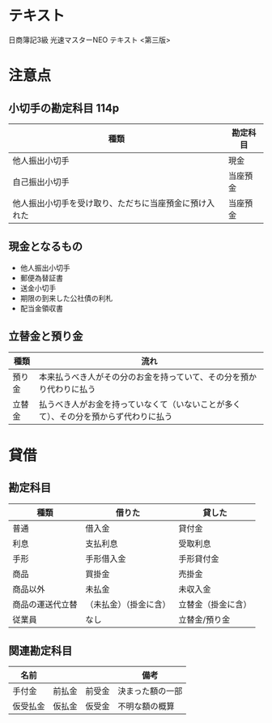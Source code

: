 # テキスト

日商簿記3級 光速マスターNEO テキスト <第三版>

# 注意点

## 小切手の勘定科目 114p

種類|勘定科目
-|-
他人振出小切手|現金
自己振出小切手|当座預金
他人振出小切手を受け取り、ただちに当座預金に預け入れた|当座預金

## 現金となるもの

- 他人振出小切手
- 郵便為替証書
- 送金小切手
- 期限の到来した公社債の利札
- 配当金領収書

## 立替金と預り金

種類|流れ
-|-
預り金|本来払うべき人がその分のお金を持っていて、その分を預かり代わりに払う|
立替金|払うべき人がお金を持っていなくて（いないことが多くて）、その分を預からず代わりに払う|

# 貸借

## 勘定科目

種類|借りた|貸した
-|-|-
普通|借入金|貸付金
利息|支払利息|受取利息
手形|手形借入金|手形貸付金
商品|買掛金|売掛金
商品以外|未払金|未収入金
商品の運送代立替|（未払金）（掛金に含）|立替金（掛金に含）
従業員|なし|立替金/預り金


## 関連勘定科目

名前|||備考
-|-|-|-
手付金|前払金|前受金|決まった額の一部
仮受払金|仮払金|仮受金|不明な額の概算
